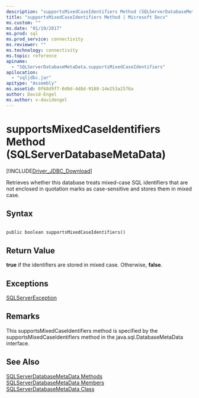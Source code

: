 ```yaml
---
description: "supportsMixedCaseIdentifiers Method (SQLServerDatabaseMetaData)"
title: "supportsMixedCaseIdentifiers Method | Microsoft Docs"
ms.custom: ""
ms.date: "01/19/2017"
ms.prod: sql
ms.prod_service: connectivity
ms.reviewer: ""
ms.technology: connectivity
ms.topic: reference
apiname: 
  - "SQLServerDatabaseMetaData.supportsMixedCaseIdentifiers"
apilocation: 
  - "sqljdbc.jar"
apitype: "Assembly"
ms.assetid: 0f68d9f7-0d8d-4d8d-9188-14e253a2576a
author: David-Engel
ms.author: v-davidengel
---
```

# supportsMixedCaseIdentifiers Method (SQLServerDatabaseMetaData)
[!INCLUDE[Driver_JDBC_Download](../../../includes/driver_jdbc_download.md)]

  Retrieves whether this database treats mixed-case SQL identifiers that are not enclosed in quotation marks as case-sensitive and stores them in mixed case.  
  
## Syntax  
  
```  
  
public boolean supportsMixedCaseIdentifiers()  
```  
  
## Return Value  
 **true** if the identifiers are stored in mixed case. Otherwise, **false**.  
  
## Exceptions  
 [SQLServerException](../../../connect/jdbc/reference/sqlserverexception-class.md)  
  
## Remarks  
 This supportsMixedCaseIdentifiers method is specified by the supportsMixedCaseIdentifiers method in the java.sql.DatabaseMetaData interface.  
  
## See Also  
 [SQLServerDatabaseMetaData Methods](../../../connect/jdbc/reference/sqlserverdatabasemetadata-methods.md)   
 [SQLServerDatabaseMetaData Members](../../../connect/jdbc/reference/sqlserverdatabasemetadata-members.md)   
 [SQLServerDatabaseMetaData Class](../../../connect/jdbc/reference/sqlserverdatabasemetadata-class.md)  
  
  
